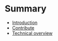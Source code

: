 # Summary

* [Introduction](README.md)
* [Contribute](contribute.md)
* [Technical overview](technical-overview.md)

